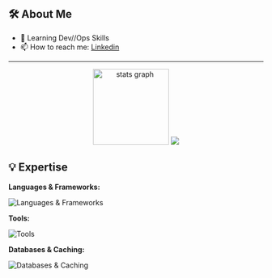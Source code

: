 ## 🛠️ About Me
- 🌱 Learning Dev//Ops Skills
- 📫 How to reach me: [Linkedin](https://www.linkedin.com/in/peerapon-phokum/)

---

<div align="center">
  <img src="https://github-readme-stats.vercel.app/api?username=peeraponph&hide_title=false&hide_rank=false&show_icons=true&include_all_commits=true&count_private=true&disable_animations=false&theme=github_dark&locale=en&hide_border=false" height="150" alt="stats graph"  />
  <img src="https://github-readme-stats.vercel.app/api/top-langs/?username=peeraponph&exclude_repo=nextjscloud"  />
</div>

## 💡 Expertise

**Languages & Frameworks:**  
<div style="margin-top: 5px;">
  <img src="https://skillicons.dev/icons?i=go,nodejs,python,nextjs,laravel,arduino" alt="Languages & Frameworks">
</div>

**Tools:**  
<div style="margin-top: 5px;">
  <img src="https://skillicons.dev/icons?i=linux,docker,kubernetes,kafka,cloudflare,kali,nginx,vim,azure" alt="Tools">
</div>

**Databases & Caching:**  
<div style="margin-top: 5px;">
  <img src="https://skillicons.dev/icons?i=mongodb,postgres,mysql,redis" alt="Databases & Caching">
</div>


<!---
peerapon3014/peerapon3014 is a ✨ special ✨ repository because its README.md (this file) appears on your GitHub profile.
You can click the Preview link to take a look at your changes.
--->
